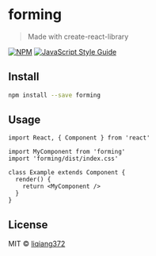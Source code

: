# forming

> Made with create-react-library

[![NPM](https://img.shields.io/npm/v/forming.svg)](https://www.npmjs.com/package/forming) [![JavaScript Style Guide](https://img.shields.io/badge/code_style-standard-brightgreen.svg)](https://standardjs.com)

## Install

```bash
npm install --save forming
```

## Usage

```tsx
import React, { Component } from 'react'

import MyComponent from 'forming'
import 'forming/dist/index.css'

class Example extends Component {
  render() {
    return <MyComponent />
  }
}
```

## License

MIT © [liqiang372](https://github.com/liqiang372)
